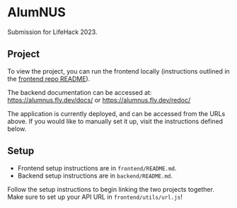 # AlumNUS

Submission for LifeHack 2023.

## Project

To view the project, you can run the frontend locally (instructions outlined in the [frontend repo README](https://https://github.com/alumNUS-Lifehack/alumnus/frontend/README.md)).

The backend documentation can be accessed at: https://alumnus.fly.dev/docs/ or https://alumnus.fly.dev/redoc/

The application is currently deployed, and can be accessed from the URLs above. If you would like to manually set it up, visit the instructions defined below.

## Setup

- Frontend setup instructions are in `frontend/README.md`.
- Backend setup instructions are in `backend/README.md`.

Follow the setup instructions to begin linking the two projects together. Make sure to set up your API URL in `frontend/utils/url.js`!
